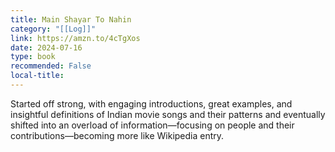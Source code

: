```yaml
---
title: Main Shayar To Nahin
category: "[[Log]]"
link: https://amzn.to/4cTgXos
date: 2024-07-16
type: book
recommended: False
local-title: 
---
```

Started off strong, with engaging introductions, great examples, and insightful definitions of Indian movie songs and their patterns and eventually shifted into an overload of information—focusing on people and their contributions—becoming more like Wikipedia entry.